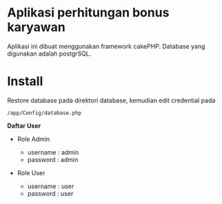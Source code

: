 Aplikasi perhitungan bonus karyawan
==========================================================================================
Aplikasi ini dibuat menggunakan framework cakePHP. Database yang digunakan adalah postgrSQL.

Install
==========================================================================================
Restore database pada direktori database, kemudian edit credential pada

	/app/Config/database.php
  
**Daftar User**
* Role Admin
  * username : admin
  * password : admin

* Role User
  * username : user
  * password : user
